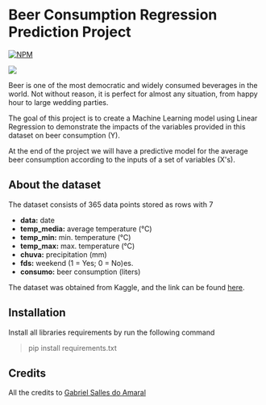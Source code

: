 # Beer Consumption Regression Prediction Project
[![NPM](https://img.shields.io/npm/l/react)](https://github.com/devsuperior/sds1-wmazoni/blob/master/LICENSE) 

<img src="https://www.eatthis.com/wp-content/uploads/sites/4/2022/02/Beer-flight.jpg?quality=82&strip=1&w=640" />

Beer is one of the most democratic and widely consumed beverages in the world. Not without reason, it is perfect for almost any situation, from happy hour to large wedding parties.

The goal of this project is to create a Machine Learning model using Linear Regression to demonstrate the impacts of the variables provided in this dataset on beer consumption (Y). 

At the end of the project we will have a predictive model for the average beer consumption according to the inputs of a set of variables (X's).

## About the dataset
The dataset consists of 365 data points stored as rows with 7

* **data:** date
* **temp_media:** average temperature (°C)
* **temp_min:** min. temperature (°C)
* **temp_max:** max. temperature (°C)
* **chuva:** precipitation (mm)
* **fds:** weekend (1 = Yes; 0 = No)es.
* **consumo:** beer consumption (liters) 

The dataset was obtained from Kaggle, and the link can be found [here](https://www.kaggle.com/dongeorge/beer-consumption-sao-paulo
).

## Installation
Install all libraries requirements by run the following command

> pip install requirements.txt

## Credits

All the credits to [Gabriel Salles do Amaral](https://www.linkedin.com/in/gabriel-salles788/)
